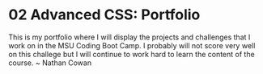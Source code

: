 # 02 Advanced CSS: Portfolio
This is my portfolio where I will display the projects and challenges that I work on in the MSU Coding Boot Camp. I probably will not score very well on this challege but I will continue to work hard to learn the content of the course. ~ Nathan Cowan